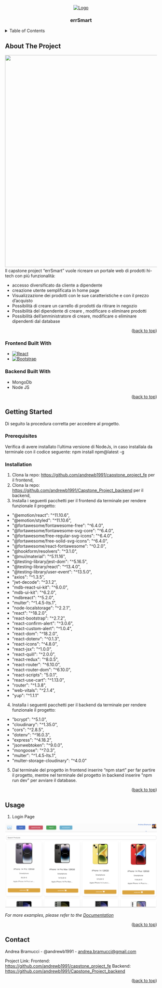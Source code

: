 <a name="readme-top"></a>
<br />
<div align="center">
  <a href="https://res.cloudinary.com/dpb7beo1e/image/upload/v1681832196/white_logo_color_background_qii5ot.jpg">
    <img src="https://res.cloudinary.com/dpb7beo1e/image/upload/v1681832196/white_logo_color_background_qii5ot.jpg" alt="Logo" width="80" height="80">
  </a>

  <h3 align="center">errSmart</h3>

</div>



<!-- TABLE OF CONTENTS -->
<details>
  <summary>Table of Contents</summary>
  <ol>
    <li>
      <a href="#about-the-project">About The Project</a>
      <ul>
        <li><a href="#built-with">Built With</a></li>
      </ul>
    </li>
    <li>
      <a href="#getting-started">Getting Started</a>
      <ul>
        <li><a href="#prerequisites">Prerequisites</a></li>
        <li><a href="#installation">Installation</a></li>
      </ul>
    </li>
    <li><a href="#usage">Usage</a></li>
    <li><a href="#roadmap">Roadmap</a></li>
    <li><a href="#contributing">Contributing</a></li>
    <li><a href="#license">License</a></li>
    <li><a href="#contact">Contact</a></li>
    <li><a href="#acknowledgments">Acknowledgments</a></li>
  </ol>
</details>

## About The Project

<img src="https://res.cloudinary.com/dpb7beo1e/image/upload/v1682611170/first_zhi96j.png" width="1400" height="700">
Il capstone project “errSmart” vuole ricreare un portale web di prodotti hi-tech con più funzionalità:

- accesso diversificato da cliente a dipendente 
- creazione utente semplificata in home page
- Visualizzazione dei prodotti con le sue caratteristiche e con il prezzo d’acquisto 
- Possibilità di creare un carrello di prodotti da ritirare in negozio
- Possibilità del dipendente di creare , modificare o eliminare prodotti
- Possibilità dell’amministratore di creare, modificare o eliminare dipendenti dal database

<p align="right">(<a href="#readme-top">back to top</a>)</p>



### Frontend Built With
* [![React][React.js]][React-url]
* [![Bootstrap][Bootstrap.com]][Bootstrap-url]


### Backend Built With
- MongoDb
- Node JS
<p align="right">(<a href="#readme-top">back to top</a>)</p>



<!-- GETTING STARTED -->
## Getting Started

Di seguito la procedura corretta per accedere al progetto.

### Prerequisites

Verifica di avere installato l’ultima versione di NodeJs, in caso installala da terminale con il codice seguente:  npm install npm@latest -g

### Installation

1. Clona la repo: https://github.com/andrewb1991/capstone_project_fe per il frontend,
2. Clona la repo: https://github.com/andrewb1991/Capstone_Project_backend per il backend,
3. Installa i seguenti pacchetti per il frontend da terminale per rendere funzionale il progetto: 
<ul>
<li>    "@emotion/react": "^11.10.6",
</li>
<li>    "@emotion/styled": "^11.10.6",
</li>
<li>    "@fortawesome/fontawesome-free": "^6.4.0",
</li>
<li>    "@fortawesome/fontawesome-svg-core": "^6.4.0",
</li>
<li>    "@fortawesome/free-regular-svg-icons": "^6.4.0",
</li>
<li>    "@fortawesome/free-solid-svg-icons": "^6.4.0",
</li>
<li>    "@fortawesome/react-fontawesome": "^0.2.0",
</li>
<li>    "@hookform/resolvers": "^3.1.0",
</li>
<li>    "@mui/material": "^5.11.16",
</li>
<li>    "@testing-library/jest-dom": "^5.16.5",
</li>
<li>    "@testing-library/react": "^13.4.0",
</li>
<li>    "@testing-library/user-event": "^13.5.0",
</li>
<li>    "axios": "^1.3.5",
</li>
<li>    "jwt-decode": "^3.1.2",
</li>
<li>    "mdb-react-ui-kit": "^6.0.0",
</li>
<li>    "mdb-ui-kit": "^6.2.0",
</li>
<li>    "mdbreact": "^5.2.0",
</li>
<li>    "multer": "^1.4.5-lts.1",
</li>
<li>    "node-localstorage": "^2.2.1",
</li>
<li>    "react": "^18.2.0",
</li>
<li>    "react-bootstrap": "^2.7.2",
</li>
<li>    "react-confirm-alert": "^3.0.6",
</li>
<li>    "react-custom-alert": "^1.0.4",
</li>
<li>    "react-dom": "^18.2.0",
</li>
<li>    "react-dotenv": "^0.1.3",
</li>
<li>    "react-icons": "^4.8.0",
</li>
<li>    "react-jsx": "^1.0.0",
</li>
<li>    "react-quill": "^2.0.0",
</li>
<li>    "react-redux": "^8.0.5",
</li>
<li>    "react-router": "^6.10.0",
</li>
<li>    "react-router-dom": "^6.10.0",
</li>
<li>    "react-scripts": "5.0.1",
</li>
<li>    "react-use-cart": "^1.13.0",
</li>
<li>    "router": "^1.3.8",
</li>
<li>    "web-vitals": "^2.1.4",
</li>
<li>    "yup": "^1.1.1"
</li>
</ul>

4.  Installa i seguenti pacchetti per il backend da terminale per rendere funzionale il progetto: 
<ul>
<li>"bcrypt": "^5.1.0",
</li>
<li>    "cloudinary": "^1.35.0",
</li>
<li>    "cors": "^2.8.5",
</li>
<li>    "dotenv": "^16.0.3",
</li>
<li>    "express": "^4.18.2",
</li>
<li>    "jsonwebtoken": "^9.0.0",
</li>
<li>    "mongoose": "^7.0.3",
</li>
<li>    "multer": "^1.4.5-lts.1",
</li>
<li>    "multer-storage-cloudinary": "^4.0.0"
</li>
</ul>

5. Dal terminale del progetto in frontend inserire “npm start” per far partire il progetto, mentre nel terminale del progetto in backend inserire "npm run dev" per avviare il database.

<p align="right">(<a href="#readme-top">back to top</a>)</p>



<!-- USAGE EXAMPLES -->
## Usage

1) Login Page
<img src="./imagesforreadme/productpage.png">

_For more examples, please refer to the [Documentation](https://example.com)_

<p align="right">(<a href="#readme-top">back to top</a>)</p>




## Contact
Andrea Bramucci - @andrewb1991 - andrea.bramucci@gmail.com

Project Link: 
Frontend: https://github.com/andrewb1991/capstone_project_fe
Backend: https://github.com/andrewb1991/Capstone_Project_backend 


<p align="right">(<a href="#readme-top">back to top</a>)</p>



[contributors-shield]: https://img.shields.io/github/contributors/othneildrew/Best-README-Template.svg?style=for-the-badge
[contributors-url]: https://github.com/othneildrew/Best-README-Template/graphs/contributors
[forks-shield]: https://img.shields.io/github/forks/othneildrew/Best-README-Template.svg?style=for-the-badge
[forks-url]: https://github.com/othneildrew/Best-README-Template/network/members
[stars-shield]: https://img.shields.io/github/stars/othneildrew/Best-README-Template.svg?style=for-the-badge
[stars-url]: https://github.com/othneildrew/Best-README-Template/stargazers
[issues-shield]: https://img.shields.io/github/issues/othneildrew/Best-README-Template.svg?style=for-the-badge
[issues-url]: https://github.com/othneildrew/Best-README-Template/issues
[license-shield]: https://img.shields.io/github/license/othneildrew/Best-README-Template.svg?style=for-the-badge
[license-url]: https://github.com/othneildrew/Best-README-Template/blob/master/LICENSE.txt
[linkedin-shield]: https://img.shields.io/badge/-LinkedIn-black.svg?style=for-the-badge&logo=linkedin&colorB=555
[linkedin-url]: https://linkedin.com/in/othneildrew
[product-screenshot]: images/screenshot.png
[Next.js]: https://img.shields.io/badge/next.js-000000?style=for-the-badge&logo=nextdotjs&logoColor=white
[Next-url]: https://nextjs.org/
[React.js]: https://img.shields.io/badge/React-20232A?style=for-the-badge&logo=react&logoColor=61DAFB
[React-url]: https://reactjs.org/
[Vue.js]: https://img.shields.io/badge/Vue.js-35495E?style=for-the-badge&logo=vuedotjs&logoColor=4FC08D
[Vue-url]: https://vuejs.org/
[Angular.io]: https://img.shields.io/badge/Angular-DD0031?style=for-the-badge&logo=angular&logoColor=white
[Angular-url]: https://angular.io/
[Svelte.dev]: https://img.shields.io/badge/Svelte-4A4A55?style=for-the-badge&logo=svelte&logoColor=FF3E00
[Svelte-url]: https://svelte.dev/
[Laravel.com]: https://img.shields.io/badge/Laravel-FF2D20?style=for-the-badge&logo=laravel&logoColor=white
[Laravel-url]: https://laravel.com
[Bootstrap.com]: https://img.shields.io/badge/Bootstrap-563D7C?style=for-the-badge&logo=bootstrap&logoColor=white
[Bootstrap-url]: https://getbootstrap.com
[JQuery.com]: https://img.shields.io/badge/jQuery-0769AD?style=for-the-badge&logo=jquery&logoColor=white
[JQuery-url]: https://jquery.com 
